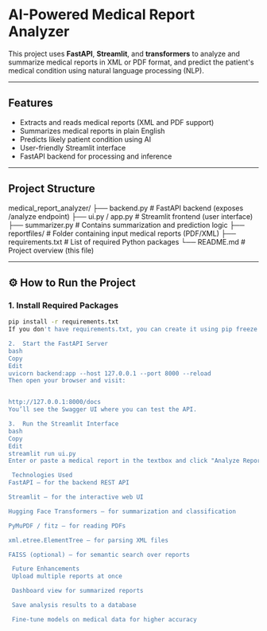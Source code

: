 #  AI-Powered Medical Report Analyzer

This project uses **FastAPI**, **Streamlit**, and **transformers** to analyze and summarize medical reports in XML or PDF format, and predict the patient's medical condition using natural language processing (NLP).

---

##  Features

-  Extracts and reads medical reports (XML and PDF support)
-  Summarizes medical reports in plain English
-  Predicts likely patient condition using AI
-  User-friendly Streamlit interface
-  FastAPI backend for processing and inference

---

##  Project Structure

medical_report_analyzer/
├── backend.py # FastAPI backend (exposes /analyze endpoint)
├── ui.py / app.py # Streamlit frontend (user interface)
├── summarizer.py # Contains summarization and prediction logic
├── reportfiles/ # Folder containing input medical reports (PDF/XML)
├── requirements.txt # List of required Python packages
└── README.md # Project overview (this file)


---

## ⚙️ How to Run the Project

### 1.  Install Required Packages

```bash
pip install -r requirements.txt
If you don't have requirements.txt, you can create it using pip freeze > requirements.txt.

2.  Start the FastAPI Server
bash
Copy
Edit
uvicorn backend:app --host 127.0.0.1 --port 8000 --reload
Then open your browser and visit:


http://127.0.0.1:8000/docs
You’ll see the Swagger UI where you can test the API.

3.  Run the Streamlit Interface
bash
Copy
Edit
streamlit run ui.py
Enter or paste a medical report in the textbox and click "Analyze Report". You’ll see a summary and condition prediction based on the content.

 Technologies Used
FastAPI – for the backend REST API

Streamlit – for the interactive web UI

Hugging Face Transformers – for summarization and classification

PyMuPDF / fitz – for reading PDFs

xml.etree.ElementTree – for parsing XML files

FAISS (optional) – for semantic search over reports

 Future Enhancements
 Upload multiple reports at once

 Dashboard view for summarized reports

 Save analysis results to a database

 Fine-tune models on medical data for higher accuracy

